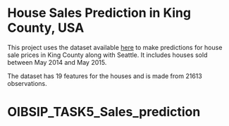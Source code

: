 # House Sales Prediction in King County, USA

This project uses the dataset available [here](https://www.kaggle.com/harlfoxem/housesalesprediction) to make predictions for house sale prices in King County along with Seattle. It includes houses sold between May 2014 and May 2015.

The dataset has 19 features for the houses and is made from 21613 observations.
# OIBSIP_TASK5_Sales_prediction
